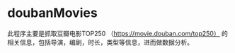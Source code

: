 # doubanMovies
此程序主要是抓取豆瓣电影TOP250 （https://movie.douban.com/top250） 的相关信息，包括导演，编剧，时长，类型等信息，进而做数据分析。
